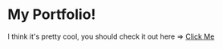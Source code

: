 # My Portfolio!

I think it's pretty cool, you should check it out here => <a href='https://dyloncrowley.dev/'>Click Me</a>
